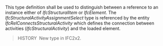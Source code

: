 ﻿This type definition shall be used to distinguish between a reference to an instance either of _IfcStructuralItem_ or _IfcElement_. The _IfcStructuralActivityAssignmentSelect_ type is referenced by the entity _IfcRelConnectsStructuralActivity_ which defines the connection between activities (_IfcStructuralActivity_) and the loaded element.

> HISTORY&nbsp; New type in IFC2x2.